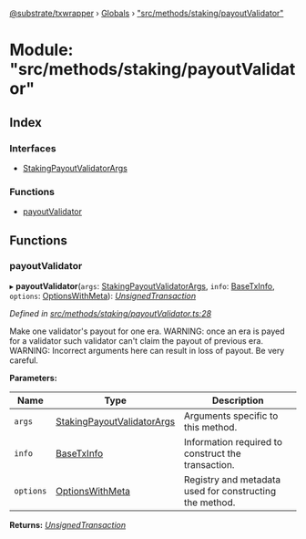 [@substrate/txwrapper](../README.md) › [Globals](../globals.md) › ["src/methods/staking/payoutValidator"](_src_methods_staking_payoutvalidator_.md)

# Module: "src/methods/staking/payoutValidator"

## Index

### Interfaces

* [StakingPayoutValidatorArgs](../interfaces/_src_methods_staking_payoutvalidator_.stakingpayoutvalidatorargs.md)

### Functions

* [payoutValidator](_src_methods_staking_payoutvalidator_.md#payoutvalidator)

## Functions

###  payoutValidator

▸ **payoutValidator**(`args`: [StakingPayoutValidatorArgs](../interfaces/_src_methods_staking_payoutvalidator_.stakingpayoutvalidatorargs.md), `info`: [BaseTxInfo](../interfaces/_src_util_types_.basetxinfo.md), `options`: [OptionsWithMeta](../interfaces/_src_util_types_.optionswithmeta.md)): *[UnsignedTransaction](../interfaces/_src_util_types_.unsignedtransaction.md)*

*Defined in [src/methods/staking/payoutValidator.ts:28](https://github.com/paritytech/txwrapper/blob/7851003/src/methods/staking/payoutValidator.ts#L28)*

Make one validator's payout for one era.
WARNING: once an era is payed for a validator such validator can't claim the
payout of previous era.
WARNING: Incorrect arguments here can result in loss of payout. Be very careful.

**Parameters:**

Name | Type | Description |
------ | ------ | ------ |
`args` | [StakingPayoutValidatorArgs](../interfaces/_src_methods_staking_payoutvalidator_.stakingpayoutvalidatorargs.md) | Arguments specific to this method. |
`info` | [BaseTxInfo](../interfaces/_src_util_types_.basetxinfo.md) | Information required to construct the transaction. |
`options` | [OptionsWithMeta](../interfaces/_src_util_types_.optionswithmeta.md) | Registry and metadata used for constructing the method.  |

**Returns:** *[UnsignedTransaction](../interfaces/_src_util_types_.unsignedtransaction.md)*
